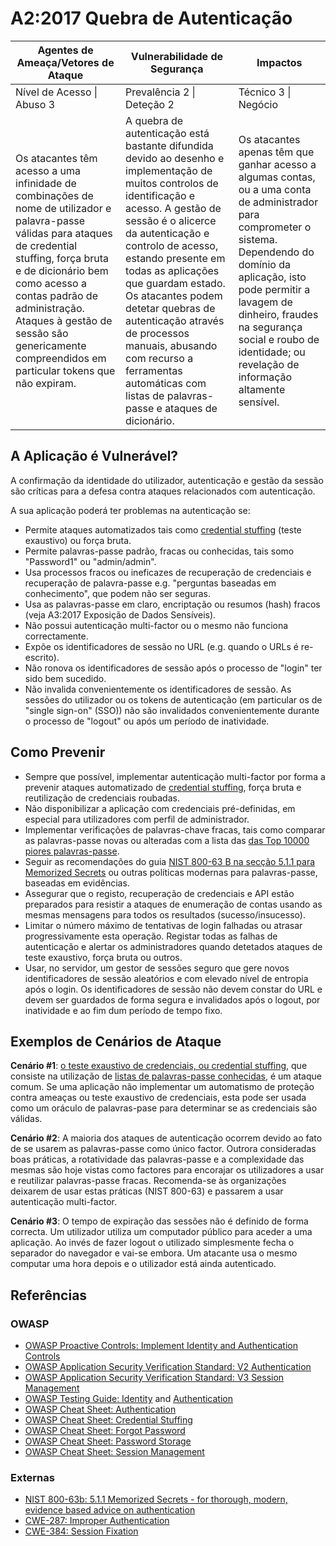 # A2:2017 Quebra de Autenticação

| Agentes de Ameaça/Vetores de Ataque | Vulnerabilidade de Segurança | Impactos |
| -- | -- | -- |
| Nível de Acesso \| Abuso 3 | Prevalência 2 \| Deteção 2 | Técnico 3 \| Negócio |
| Os atacantes têm acesso a uma infinidade de combinações de nome de utilizador e palavra-passe válidas para ataques de credential stuffing, força bruta e de dicionário bem como acesso a contas padrão de administração. Ataques à gestão de sessão são genericamente compreendidos em particular tokens que não expiram. | A quebra de autenticação está bastante difundida devido ao desenho e implementação de muitos controlos de identificação e acesso. A gestão de sessão é o alicerce da autenticação e controlo de acesso, estando presente em todas as aplicações que guardam estado. Os atacantes podem detetar quebras de autenticação através de processos manuais, abusando com recurso a ferramentas automáticas com listas de palavras-passe e ataques de dicionário. | Os atacantes apenas têm que ganhar acesso a algumas contas, ou a uma conta de administrador para comprometer o sistema. Dependendo do domínio da aplicação, isto pode permitir a lavagem de dinheiro, fraudes na segurança social e roubo de identidade; ou revelação de informação altamente sensível. |

## A Aplicação é Vulnerável?

A confirmação da identidade do utilizador, autenticação e gestão da sessão são
críticas para a defesa contra ataques relacionados com autenticação.

A sua aplicação poderá ter problemas na autenticação se:

* Permite ataques automatizados tais como [credential stuffing][1] (teste
  exaustivo) ou força bruta.
* Permite palavras-passe padrão, fracas ou conhecidas, tais somo "Password1" ou
  "admin/admin".
* Usa processos fracos ou ineficazes de recuperação de credenciais e recuperação
  de palavra-passe e.g. "perguntas baseadas em conhecimento", que podem não ser
  seguras.
* Usa as palavras-passe em claro, encriptação ou resumos (hash) fracos (veja
  A3:2017 Exposição de Dados Sensíveis).
* Não possui autenticação multi-factor ou o mesmo não funciona correctamente.
* Expõe os identificadores de sessão no URL (e.g. quando o URLs é re-escrito).
* Não ronova os identificadores de sessão após o processo de "login" ter sido
  bem sucedido.
* Não invalida convenientemente os identificadores de sessão. As sessões do
  utilizador ou os tokens de autenticação (em particular os de "single sign-on"
  (SSO)) não são invalidados convenientemente durante o processo de "logout" ou
  após um período de inatividade.

## Como Prevenir

* Sempre que possível, implementar autenticação multi-factor por forma a
  prevenir ataques automatizado de [credential stuffing][1], força bruta e
  reutilização de credenciais roubadas.
* Não disponibilizar a aplicação com credenciais pré-definidas, em especial para
  utilizadores com perfil de administrador.
* Implementar verificações de palavras-chave fracas, tais como comparar as
  palavras-passe novas ou alteradas com a lista das [das Top 10000 piores
  palavras-passe][3].
* Seguir as recomendações do guia [NIST 800-63 B na secção 5.1.1 para Memorized
  Secrets][4] ou outras políticas modernas para palavras-passe, baseadas em
  evidências.
* Assegurar que o registo, recuperação de credenciais e API estão preparados
  para resistir a ataques de enumeração de contas usando as mesmas mensagens
  para todos os resultados (sucesso/insucesso).
* Limitar o número máximo de tentativas de login falhadas ou atrasar
  progressivamente esta operação. Registar todas as falhas de autenticação e
  alertar os administradores quando detetados ataques de teste exaustivo, força
  bruta ou outros.
* Usar, no servidor, um gestor de sessões seguro que gere novos identificadores
  de sessão aleatórios e com elevado nível de entropia após o login. Os
  identificadores de sessão não devem constar do URL e devem ser guardados de
  forma segura e invalidados após o logout, por inatividade e ao fim dum período
  de tempo fixo.

## Exemplos de Cenários de Ataque

**Cenário #1**: [o teste exaustivo de credenciais, ou credential stuffing][5],
que consiste na utilização de [listas de palavras-passe conhecidas][6], é um
ataque comum. Se uma aplicação não implementar um automatismo de proteção contra
ameaças ou teste exaustivo de credenciais, esta pode ser usada como um oráculo
de palavras-pase para determinar se as credenciais são válidas.

**Cenário #2**: A maioria dos ataques de autenticação ocorrem devido ao fato de
se usarem as palavras-passe como único factor. Outrora consideradas boas
práticas, a rotatividade das palavras-passe e a complexidade das mesmas são hoje
vistas como factores para encorajar os utilizadores a usar e reutilizar
palavras-passe fracas. Recomenda-se às organizações deixarem de usar estas
práticas (NIST 800-63) e passarem a usar autenticação multi-factor.

**Cenário #3**: O tempo de expiração das sessões não é definido de forma
correcta. Um utilizador utiliza um computador público para aceder a uma
aplicação. Ao invés de fazer logout o utilizado simplesmente fecha o separador
do navegador e vai-se embora. Um atacante usa o mesmo computar uma hora depois e
o utilizador está ainda autenticado.

## Referências

### OWASP

* [OWASP Proactive Controls: Implement Identity and Authentication Controls][7]
* [OWASP Application Security Verification Standard: V2 Authentication][8]
* [OWASP Application Security Verification Standard: V3 Session Management][9]
* [OWASP Testing Guide: Identity][10] and [Authentication][11]
* [OWASP Cheat Sheet: Authentication][12]
* [OWASP Cheat Sheet: Credential Stuffing][13]
* [OWASP Cheat Sheet: Forgot Password][14]
* [OWASP Cheat Sheet: Password Storage][15]
* [OWASP Cheat Sheet: Session Management][16]

### Externas

* [NIST 800-63b: 5.1.1 Memorized Secrets - for thorough, modern, evidence based
  advice on authentication][17]
* [CWE-287: Improper Authentication][18]
* [CWE-384: Session Fixation][19]

[1]: https://www.owasp.org/index.php/Credential_stuffing
[2]: 0xa3-sensitive-data-disclosure.md
[3]: https://github.com/danielmiessler/SecLists/tree/master/Passwords
[4]: https://pages.nist.gov/800-63-3/sp800-63b.html#memsecret
[5]: https://www.owasp.org/index.php/Credential_stuffing
[6]: https://github.com/danielmiessler/SecLists
[7]: https://www.owasp.org/index.php/OWASP_Proactive_Controls#5:_Implement_Identity_and_Authentication_Controls
[8]: https://www.owasp.org/index.php/ASVS_V2_Authentication
[9]: https://www.owasp.org/index.php/ASVS_V3_Session_Management
[10]: https://www.owasp.org/index.php/Testing_Identity_Management
[11]: https://www.owasp.org/index.php/Testing_for_authentication
[12]: https://www.owasp.org/index.php/Authentication_Cheat_Sheet
[13]: https://www.owasp.org/index.php/Credential_Stuffing_Prevention_Cheat_Sheet
[14]: https://www.owasp.org/index.php/Forgot_Password_Cheat_Sheet
[15]: https://www.owasp.org/index.php/Password_Storage_Cheat_Sheet
[16]: https://www.owasp.org/index.php/Session_Management_Cheat_Sheet
[17]: https://pages.nist.gov/800-63-3/sp800-63b.html#memsecret
[18]: https://cwe.mitre.org/data/definitions/287.html
[19]: https://cwe.mitre.org/data/definitions/384.html

